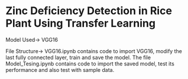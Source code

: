 # Zinc Deficiency Detection in Rice Plant Using Transfer Learning

Model Used-> VGG16

File Structure->
  VGG16.ipynb contains code to import VGG16, modify the last fully connected layer, train and save the model.
  The file Model_Tesing.ipynb contains code to import the saved model, test its performance and also test with sample data.
